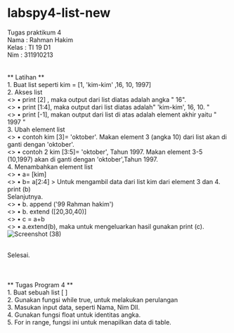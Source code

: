 # labspy4-list-new
Tugas praktikum 4
</br> Nama  : Rahman Hakim
</br> Kelas : TI 19 D1
</br> Nim   : 311910213
</br>  
</br> ** Latihan **
</br> 1. Buat list seperti kim = [1, 'kim-kim' ,16, 10, 1997] 
</br> 2. Akses list
</br> <> • print [2] , maka output dari list diatas  adalah angka " 16". 
</br> <> • print [1:4], maka output dari list diatas adalah" 'kim-kim', 16, 10. "
</br> <> • print [-1], makan output dari list di atas adalah element akhir yaitu " 1997 "
</br> 3. Ubah element list
</br> <> • contoh kim [3]= 'oktober'.  Makan element 3 (angka 10) dari list akan di ganti dengan 'oktober'.
</br> <> • contoh 2  kim [3:5]= 'oktober',  Tahun 1997. Makan element 3-5 (10,1997) akan di ganti dengan 'oktober',Tahun 1997.
</br> 4. Menambahkan element list 
</br> <> • a= [kim]
</br> <> • b= a[2:4] > Untuk mengambil data dari list kim dari element 3 dan 4.
</br>      print (b) 
</br> Selanjutnya. 
</br> <> • b. append ('99 Rahman hakim')
</br> <> • b. extend ([20,30,40)]
</br> <> • c = a+b 
</br> <> • a.extend(b), maka untuk mengeluarkan hasil gunakan print (c).
![Screenshot (38)](https://user-images.githubusercontent.com/57000408/69415755-cc523480-0d47-11ea-89b0-dd9d195edaea.png)

</br> Selesai. 
</br>  
</br>
</br> ** Tugas Program 4 ** 
</br> 1. Buat sebuah list [ ]
</br> 2. Gunakan fungsi while true, untuk melakukan perulangan
</br> 3. Masukan input data,  seperti Nama, Nim Dll. 
</br> 4. Gunakan fungsi float untuk identitas angka. 
</br> 5. For in range,  fungsi ini untuk menapilkan data di table. 

</br>  
</br>
</br>  
</br>
</br>  
</br>
</br>  
</br>
</br>  
</br>
</br>  
</br>
</br>  
</br>
</br>  
</br>
</br>  
</br>
</br>  
</br>

